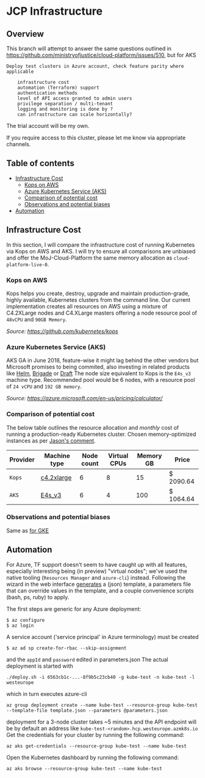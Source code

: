 # JCP Infrastructure

## Overview
This branch will attempt to answer the same questions outlined in https://github.com/ministryofjustice/cloud-platform/issues/510, but for AKS

```
Deploy test clusters in Azure account, check feature parity where applicable

    infrastructure cost
    automation (Terraform) support
    authentication methods
    level of API access granted to admin users
    privilege separation / multi-tenant
    logging and monitoring is done by ?
    can infrastructure can scale horizontally?
```

The trial account will be my own. 

If you require access to this cluster, please let me know via appropriate channels. 

## Table of contents
  * [Infrastructure Cost](#infrastructure-cost)
     * [Kops on AWS](#kops-on-aws)
     * [Azure Kubernetes Service (AKS)](#azure-kubernetes-service)
     * [Comparison of potential cost](#comparison-of-potential-cost)
     * [Observations and potential biases](#observations-and-potential-biases)
  * [Automation](#automation)

## Infrastructure Cost
In this section, I will compare the infrastructure cost of running Kubernetes via Kops on AWS and AKS. I will try to ensure all comparisons are unbiased and offer the MoJ-Cloud-Platform the same memory allocation as `cloud-platform-live-0`. 

### Kops on AWS
Kops helps you create, destroy, upgrade and maintain production-grade, highly available, Kubernetes clusters from the command line. Our current implementation creates all resources on AWS using a mixture of C4.2XLarge nodes and C4.XLarge masters offering a node resource pool of `48vCPU` and `90GB Memory`. 

*Source: https://github.com/kubernetes/kops*

### Azure Kubernetes Service (AKS)
AKS GA in June 2018, feature-wise it might lag behind the other vendors but Microsoft promises to being commited, also investing in related products like [Helm](https://github.com/helm/), [Brigade](https://github.com/Azure/brigade) or [Draft](https://github.com/Azure/draft)
The node size equivalent to Kops is the `E4s_v3` machine type. Recommended pool would be 6 nodes, with a resource pool of `24 vCPU` and `192 GB memory`. 

*Source: https://azure.microsoft.com/en-us/pricing/calculator/*

### Comparison of potential cost
The below table outlines the resource allocation and *monthly* cost of running a production-ready Kubernetes cluster. 
Chosen memory-optimized instances as per [Jason's comment](https://github.com/jasonBirchall/jcp-infrastructure/#observations-and-potential-biases).

Provider | Machine type | Node count | Virtual CPUs | Memory GB | Price
--- | --- | --- | --- | --- | --- |
`Kops` | [c4.2xlarge](https://calculator.s3.amazonaws.com/index.html) | 6 | 8 | 15 | $ 2090.64
`AKS` | [E4s_v3](https://azure.microsoft.com/en-gb/pricing/details/virtual-machines/series/)| 6 | 4 | 100 | $ 1064.64

### Observations and potential biases
Same as [for GKE](https://github.com/jasonBirchall/jcp-infrastructure/#observations-and-potential-biases)

## Automation
For Azure, TF support doesn't seem to have caught up with all features, especially interesting being (in preview) "virtual nodes"; we've used the native tooling (`Resources Manager` and `azure-cli`) instead.
Following the wizard in the web interface [generates](https://github.com/jasonBirchall/jcp-infrastructure/tree/aks/kube-test%20template) a (json) template, a parameters file that can override values in the template, and a couple convenience scripts (bash, ps, ruby) to apply.

The first steps are generic for any Azure deployment:
```
$ az configure
$ az login
```
A service account ('service principal' in Azure terminology) must be created 
```
$ az ad sp create-for-rbac --skip-assignment
```
and the `appId` and `password` edited in parameters.json
The actual deployment is started with
```
./deploy.sh -i 6563cb1c-...-8f9b5c23cb40 -g kube-test -n kube-test -l westeurope
```
which in turn executes azure-cli
```
az group deployment create --name kube-test --resource-group kube-test --template-file template.json --parameters @parameters.json
```
deployment for a 3-node cluster takes ~5 minutes and the API endpoint will be by default an address like `kube-test-<random>.hcp.westeurope.azmk8s.io`
Get the credentials for your cluster by running the following command:
```
az aks get-credentials --resource-group kube-test --name kube-test
```
Open the Kubernetes dashboard by running the following command:
```
az aks browse --resource-group kube-test --name kube-test
```
